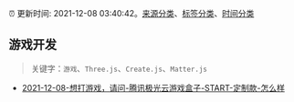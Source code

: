 :alarm_clock: 更新时间: 2021-12-08 03:40:42。[来源分类](../README.md)、[标签分类](../TAGS.md)、[时间分类](../TIMELINE.md)

## 游戏开发


> 关键字：`游戏`、`Three.js`、`Create.js`、`Matter.js`



- [2021-12-08-想打游戏，请问-腾讯极光云游戏盒子-START-定制款-怎么样](https://www.v2ex.com/t/820797) 